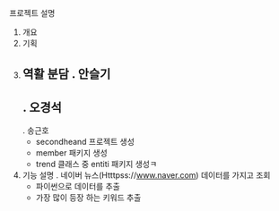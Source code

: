 프로젝트 설명 
1. 개요
2. 기획
3. 역활 분담
   . 안슬기
     -
   . 오경석
     -
   . 송근호
     - secondheand 프로젝트 생성
     - member 패키지 생성
     - trend  클래스 중 entiti 패키지 생성ㅋ
5. 기능 설명
   . 네이버 뉴스(Htttpss://www.naver.com) 데이터를 가지고 조회
     - 파이썬으로 데이터를 추출
     - 가장 많이 등장 하는 키워드 추출
       

